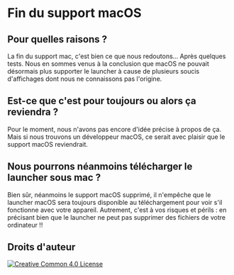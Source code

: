 # Fin du support macOS

## Pour quelles raisons ?
La fin du support mac, c'est bien ce que nous redoutons...
Après quelques tests. Nous en sommes venus à la conclusion que macOS ne pouvait désormais plus supporter le launcher à cause de plusieurs soucis d'affichages dont nous ne connaissons pas l'origine.

## Est-ce que c'est pour toujours ou alors ça reviendra ?
Pour le moment, nous n'avons pas encore d'idée précise à propos de ça. Mais si nous trouvons un développeur macOS, ce serait avec plaisir que le support macOS reviendrait.

## Nous pourrons néanmoins télécharger le launcher sous mac ?
Bien sûr, néanmoins le support macOS supprimé, il n'empêche que le launcher macOS sera toujours disponible au téléchargement pour voir s'il fonctionne avec votre appareil. Autrement, c'est à vos risques et périls : en précisant bien que le launcher ne peut pas supprimer des fichiers de votre ordinateur !!


## Droits d'auteur
[![Creative Common 4.0 License](https://img.shields.io/badge/License-CC%204.0-red)](https://choosealicense.com/licenses/mit/)